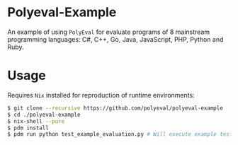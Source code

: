 # Polyeval-Example
An example of using `PolyEval` for evaluate programs of 8 mainstream programming languages: C#, C++, Go, Java, JavaScript, PHP, Python and Ruby.

# Usage

Requires `Nix` installed for reproduction of runtime environments:

```bash
$ git clone --recursive https://github.com/polyeval/polyeval-example
$ cd ./polyeval-example
$ nix-shell --pure
$ pdm install
$ pdm run python test_example_evaluation.py # Will execute example tests for 8 programming languagaes.
```